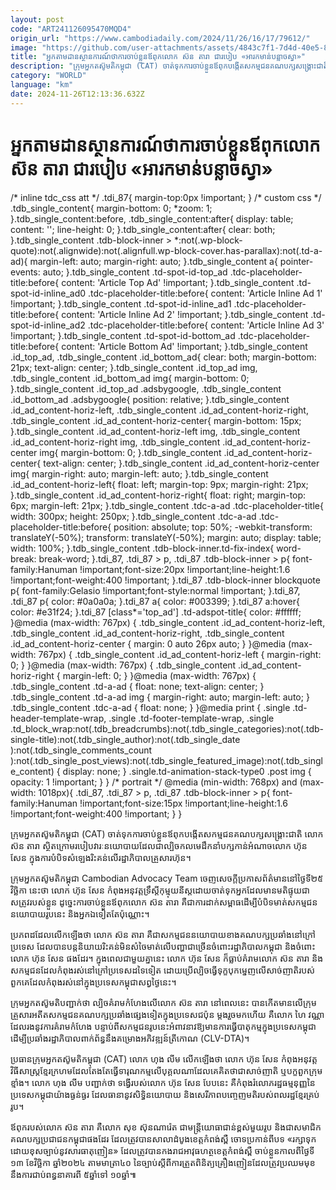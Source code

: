 ```yaml
---
layout: post
code: "ART241126095470MQD4"
origin_url: "https://www.cambodiadaily.com/2024/11/26/16/17/79612/"
image: "https://github.com/user-attachments/assets/4843c7f1-7d4d-40e5-822b-84e034dced55"
title: "អ្នក​តាមដាន​ស្ថានការណ៍​ថា​ការ​ចាប់​ខ្លួន​ឪពុក​លោក ស៊ន តារា ជា​របៀប «អារ​ក​មាន់​បន្លាច​ស្វា»"
description: "ក្រុម​អ្នក​តស៊ូ​មតិ​កម្ពុជា (CAT) ចាត់ទុក​ការ​ចាប់​ខ្លួន​ឪពុក​បង្កើត​សកម្មជន​គណបក្ស​សង្គ្រោះ​ជាតិ លោក ស៊ន តារា ស្ថិត​ក្រោម​របៀបវារៈ​នយោបាយ​ដែល​ជា​ល្បិចកល​មេដឹកនាំ​បក្ស​កាន់​អំណាច​លោក ហ៊ុន សែន ក្នុង​ការ​បំបិទ​សំឡេង​រិះគន់​លើ​រដ្ឋាភិបាល​គ្រួសារ​ហ៊ុន។"
category: "WORLD"
language: "km"
date: 2024-11-26T12:13:36.632Z
---
```


# អ្នក​តាមដាន​ស្ថានការណ៍​ថា​ការ​ចាប់​ខ្លួន​ឪពុក​លោក ស៊ន តារា ជា​របៀប «អារ​ក​មាន់​បន្លាច​ស្វា»

/\* inline tdc\_css att \*/ .tdi\_87{ margin-top:0px !important; } /\* custom css \*/ .tdb\_single\_content{ margin-bottom: 0; \*zoom: 1; }.tdb\_single\_content:before, .tdb\_single\_content:after{ display: table; content: ''; line-height: 0; }.tdb\_single\_content:after{ clear: both; }.tdb\_single\_content .tdb-block-inner > \*:not(.wp-block-quote):not(.alignwide):not(.alignfull.wp-block-cover.has-parallax):not(.td-a-ad){ margin-left: auto; margin-right: auto; }.tdb\_single\_content a{ pointer-events: auto; }.tdb\_single\_content .td-spot-id-top\_ad .tdc-placeholder-title:before{ content: 'Article Top Ad' !important; }.tdb\_single\_content .td-spot-id-inline\_ad0 .tdc-placeholder-title:before{ content: 'Article Inline Ad 1' !important; }.tdb\_single\_content .td-spot-id-inline\_ad1 .tdc-placeholder-title:before{ content: 'Article Inline Ad 2' !important; }.tdb\_single\_content .td-spot-id-inline\_ad2 .tdc-placeholder-title:before{ content: 'Article Inline Ad 3' !important; }.tdb\_single\_content .td-spot-id-bottom\_ad .tdc-placeholder-title:before{ content: 'Article Bottom Ad' !important; }.tdb\_single\_content .id\_top\_ad, .tdb\_single\_content .id\_bottom\_ad{ clear: both; margin-bottom: 21px; text-align: center; }.tdb\_single\_content .id\_top\_ad img, .tdb\_single\_content .id\_bottom\_ad img{ margin-bottom: 0; }.tdb\_single\_content .id\_top\_ad .adsbygoogle, .tdb\_single\_content .id\_bottom\_ad .adsbygoogle{ position: relative; }.tdb\_single\_content .id\_ad\_content-horiz-left, .tdb\_single\_content .id\_ad\_content-horiz-right, .tdb\_single\_content .id\_ad\_content-horiz-center{ margin-bottom: 15px; }.tdb\_single\_content .id\_ad\_content-horiz-left img, .tdb\_single\_content .id\_ad\_content-horiz-right img, .tdb\_single\_content .id\_ad\_content-horiz-center img{ margin-bottom: 0; }.tdb\_single\_content .id\_ad\_content-horiz-center{ text-align: center; }.tdb\_single\_content .id\_ad\_content-horiz-center img{ margin-right: auto; margin-left: auto; }.tdb\_single\_content .id\_ad\_content-horiz-left{ float: left; margin-top: 9px; margin-right: 21px; }.tdb\_single\_content .id\_ad\_content-horiz-right{ float: right; margin-top: 6px; margin-left: 21px; }.tdb\_single\_content .tdc-a-ad .tdc-placeholder-title{ width: 300px; height: 250px; }.tdb\_single\_content .tdc-a-ad .tdc-placeholder-title:before{ position: absolute; top: 50%; -webkit-transform: translateY(-50%); transform: translateY(-50%); margin: auto; display: table; width: 100%; }.tdb\_single\_content .tdb-block-inner.td-fix-index{ word-break: break-word; }.tdi\_87, .tdi\_87 > p, .tdi\_87 .tdb-block-inner > p{ font-family:Hanuman !important;font-size:20px !important;line-height:1.6 !important;font-weight:400 !important; }.tdi\_87 .tdb-block-inner blockquote p{ font-family:Gelasio !important;font-style:normal !important; }.tdi\_87, .tdi\_87 p{ color: #0a0a0a; }.tdi\_87 a{ color: #003399; }.tdi\_87 a:hover{ color: #e31f24; }.tdi\_87 \[class\*='top\_ad'\] .td-adspot-title{ color: #ffffff; }@media (max-width: 767px) { .tdb\_single\_content .id\_ad\_content-horiz-left, .tdb\_single\_content .id\_ad\_content-horiz-right, .tdb\_single\_content .id\_ad\_content-horiz-center { margin: 0 auto 26px auto; } }@media (max-width: 767px) { .tdb\_single\_content .id\_ad\_content-horiz-left { margin-right: 0; } }@media (max-width: 767px) { .tdb\_single\_content .id\_ad\_content-horiz-right { margin-left: 0; } }@media (max-width: 767px) { .tdb\_single\_content .td-a-ad { float: none; text-align: center; } .tdb\_single\_content .td-a-ad img { margin-right: auto; margin-left: auto; } .tdb\_single\_content .tdc-a-ad { float: none; } }@media print { .single .td-header-template-wrap, .single .td-footer-template-wrap, .single .td\_block\_wrap:not(.tdb\_breadcrumbs):not(.tdb\_single\_categories):not(.tdb-single-title):not(.tdb\_single\_author):not(.tdb\_single\_date ):not(.tdb\_single\_comments\_count ):not(.tdb\_single\_post\_views):not(.tdb\_single\_featured\_image):not(.tdb\_single\_content) { display: none; } .single.td-animation-stack-type0 .post img { opacity: 1 !important; } } /\* portrait \*/ @media (min-width: 768px) and (max-width: 1018px){ .tdi\_87, .tdi\_87 > p, .tdi\_87 .tdb-block-inner > p{ font-family:Hanuman !important;font-size:15px !important;line-height:1.6 !important;font-weight:400 !important; } }

ក្រុម​អ្នក​តស៊ូ​មតិ​កម្ពុជា (CAT) ចាត់ទុក​ការ​ចាប់​ខ្លួន​ឪពុក​បង្កើត​សកម្មជន​គណបក្ស​សង្គ្រោះ​ជាតិ លោក ស៊ន តារា ស្ថិត​ក្រោម​របៀបវារៈ​នយោបាយ​ដែល​ជា​ល្បិចកល​មេដឹកនាំ​បក្ស​កាន់​អំណាច​លោក ហ៊ុន សែន ក្នុង​ការ​បំបិទ​សំឡេង​រិះគន់​លើ​រដ្ឋាភិបាល​គ្រួសារ​ហ៊ុន។

ក្រុម​អ្នក​តស៊ូ​មតិ​កម្ពុជា Cambodian Advocacy Team ចេញ​សេចក្តី​ប្រកាស​ព័ត៌មាន​នៅ​ថ្ងៃទី​២៥ វិច្ឆិកា នេះ​ថា លោក ហ៊ុន សែន កំពុង​អនុវត្ត​ទ្រឹស្ដី​កុម្មុយនីស្ត​ដោយ​ចាត់ទុក​អ្នក​ដែល​មាន​មតិ​ផ្ទុយ​ជា​សត្រូវ​របស់​ខ្លួន ដូច្នេះ​ការ​ចាប់​ខ្លួន​ឪពុក​លោក ស៊ន តារា គឺជា​ការ​ដាក់​សម្ពាធ​ដើម្បី​បំបិទ​មាត់​សកម្មជន​នយោបាយ​រូប​នេះ និង​អ្នក​ឯ​ទៀត​តែប៉ុណ្ណោះ។

ប្រភព​ដដែល​លើកឡើង​ថា លោក ស៊ន តារា គឺជា​សកម្មជន​នយោបាយ​ខាង​គណបក្ស​ប្រឆាំង​នៅ​ក្រៅ​ប្រទេស ដែល​បាន​បន្ត​និយាយ​រិះគន់​មិន​សំចៃ​មាត់​លើ​បញ្ហា​ជាច្រើន​ចំពោះ​រដ្ឋាភិបាល​កម្ពុជា និង​ចំពោះ​លោក ហ៊ុន សែន ផង​ដែរ។ ក្នុង​ពេល​ជាមួយ​គ្នា​នេះ លោក ហ៊ុន សែន ក៏​ធ្លាប់​គំរាម​លោក ស៊ន តារា និង​សកម្មជន​ដែល​កំពុង​រស់នៅ​ក្រៅ​ប្រទេស​ដទៃ​ទៀត ដោយ​ប្រើ​ល្បិច​ធ្វើ​ទុក្ខបុកម្នេញ​លើ​សាច់ញាតិ​របស់​ពួកគេ​ដែល​កំពុង​រស់នៅ​ក្នុង​ប្រទេស​កម្ពុជា​សព្វថ្ងៃ​នេះ។

ក្រុម​អ្នក​តស៊ូ​មតិ​បញ្ជាក់​ថា ល្បិច​គំរាមកំហែង​លើ​លោក ស៊ន តារា នៅ​ពេលនេះ បាន​កើត​មាន​លើ​ក្រុម​គ្រួសារ​អតីត​សកម្មជន​គណបក្ស​ប្រឆាំង​ផ្សេង​ទៀត​ក្នុង​ប្រទេស​ជប៉ុន ម្តង​រួច​មក​ហើយ គឺ​លោក ហៃ វណ្ណា ដែល​រង​នូវ​ការ​គំរាមកំហែង បន្ទាប់ពី​សកម្មជន​រូប​នេះ​អំពាវនាវ​ឱ្យ​មាន​ការ​ធ្វើ​បាតុកម្ម​ក្នុង​ប្រទេស​កម្ពុជា ដើម្បី​ប្រឆាំង​រដ្ឋាភិបាល​ពាក់ព័ន្ធ​នឹង​គម្រោង​អភិវឌ្ឍន៍​ត្រីកោណ (CLV-DTA)។

ប្រធាន​ក្រុម​អ្នក​តស៊ូ​មតិ​កម្ពុជា (CAT) លោក ហុង លីម លើកឡើង​ថា លោក ហ៊ុន សែន កំពុង​អនុវត្ត​វិធីសាស្ត្រ​ខ្មែរក្រហម​ដែល​តែងតែ​ធ្វើ​ទារុណកម្ម​លើ​បុគ្គល​ណា​ដែល​គេ​គិត​ថា​ជា​សាច់ញាតិ ឬ​បក្ខពួក​ក្រុម​ខ្មាំង។ លោក ហុង លីម បញ្ជាក់​ថា ទង្វើ​របស់​លោក ហ៊ុន សែន បែប​នេះ គឺ​កំពុង​រំលោភ​រដ្ឋធម្មនុញ្ញ​នៃ​ប្រទេស​កម្ពុជា​យ៉ាង​ធ្ងន់ធ្ងរ ដែល​ធានា​នូវ​សិទ្ធិ​នយោបាយ និង​សេរីភាព​បញ្ចេញមតិ​របស់​ពលរដ្ឋ​ខ្មែរ​គ្រប់​រូប។

ឪពុក​របស់​លោក ស៊ន តារា គឺ​លោក សុខ ស៊ុនណារ៉េត ជា​មន្ត្រី​យោធា​ជាន់ខ្ពស់​មួយ​រូប និង​ជា​សមាជិក​គណបក្ស​ប្រជាជន​កម្ពុជា​ផង​ដែរ ដែល​ត្រូវ​បាន​សាលាដំបូង​ខេត្ត​កំពង់ស្ពឺ ចោទប្រកាន់​ពី​បទ «រក្សាទុក​ដោយ​ខុស​ច្បាប់​នូវ​សារធាតុ​ញៀន» ដែល​ត្រូវ​បាន​កងរាជអាវុធហត្ថ​ខេត្ត​កំពង់ស្ពឺ ចាប់​ខ្លួន​កាលពី​ថ្ងៃទី​១៣ ខែ​វិច្ឆិកា ឆ្នាំ​២០២៤ តាម​មាត្រា​៤០ នៃ​ច្បាប់​ស្ដីពី​ការ​ត្រួតពិនិត្យ​គ្រឿងញៀន​ដែល​ត្រូវ​ប្រឈមមុខ​នឹង​ការ​ជាប់​ពន្ធនាគារ​ពី ៥​ឆ្នាំ​ទៅ ១០​ឆ្នាំ៕